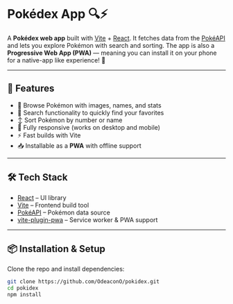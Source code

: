 # Pokédex App 🔍⚡

A **Pokédex web app** built with [Vite](https://vitejs.dev/) + [React](https://react.dev/). It fetches data from the [PokéAPI](https://pokeapi.co/) and lets you explore Pokémon with search and sorting. The app is also a **Progressive Web App (PWA)** — meaning you can install it on your phone for a native-app like experience! 🎉

---

## 🚀 Features

- 📖 Browse Pokémon with images, names, and stats
- 🔎 Search functionality to quickly find your favorites
- ↕️ Sort Pokémon by number or name
- 📱 Fully responsive (works on desktop and mobile)
- ⚡ Fast builds with Vite
- 📥 Installable as a **PWA** with offline support

---

## 🛠️ Tech Stack

- [React](https://react.dev/) – UI library
- [Vite](https://vitejs.dev/) – Frontend build tool
- [PokéAPI](https://pokeapi.co/) – Pokémon data source
- [vite-plugin-pwa](https://vite-pwa-org.netlify.app/) – Service worker & PWA support

---

## 📦 Installation & Setup

Clone the repo and install dependencies:

```bash
git clone https://github.com/OdeaconO/pokidex.git
cd pokidex
npm install
```
